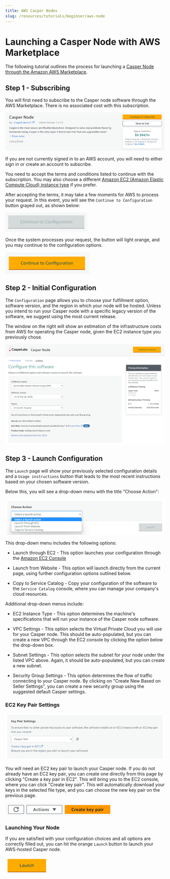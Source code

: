 ```yaml
---
title: AWS Casper Nodes
slug: /resources/tutorials/beginner/aws-node
---
```


# Launching a Casper Node with AWS Marketplace

The following tutorial outlines the process for launching a [Casper Node through the Amazon AWS Marketplace](https://aws.amazon.com/marketplace/pp/prodview-d7xpciuetjq5u).

## Step 1 - Subscribing

You will first need to subscribe to the Casper node software through the AWS Marketplace. There is no associated cost with this subscription.

![Step 01](./aws-node/CasperAWS01.png)

If you are not currently signed in to an AWS account, you will need to either sign in or create an account to subscribe.

You need to accept the terms and conditions listed to continue with the subscription. You may also choose a different [Amazon EC2 (Amazon Elastic Compute Cloud) instance type](https://aws.amazon.com/ec2/instance-types/) if you prefer.

After accepting the terms, it may take a few moments for AWS to process your request. In this event, you will see the `Continue to Configuration` button grayed out, as shown below:

![Step 04](./aws-node/CasperAWS02.png)

Once the system processes your request, the button will light orange, and you may continue to the configuration options.

![Step 05](./aws-node/CasperAWS03.png)

## Step 2 - Initial Configuration

The `Configuration` page allows you to choose your fulfillment option, software version, and the region in which your node will be hosted. Unless you intend to run your Casper node with a specific legacy version of the software, we suggest using the most current release.

The window on the right will show an estimation of the infrastructure costs from AWS for operating the Casper node, given the EC2 instance type you previously chose.

![Step 06](./aws-node/CasperAWS04.png)

## Step 3 - Launch Configuration

The `Launch` page will show your previously selected configuration details and a `Usage instructions` button that leads to the most recent instructions based on your chosen software version.

Below this, you will see a drop-down menu with the title "Choose Action":

![Step 08](./aws-node/CasperAWS05.png)

This drop-down menu includes the following options:

* Launch through EC2 - This option launches your configuration through the [Amazon EC2 Console](https://console.aws.amazon.com/ec2/)

* Launch from Website - This option will launch directly from the current page, using further configuration options outlined below.

* Copy to Service Catalog - Copy your configuration of the software to the `Service Catalog` console, where you can manage your company's cloud resources.

Additional drop-down menus include:

* EC2 Instance Type - This option determines the machine's specifications that will run your instance of the Casper node software.

* VPC Settings - This option selects the Virtual Private Cloud you will use for your Casper node. This should be auto-populated, but you can create a new VPC through the EC2 console by clicking the option below the drop-down box.

* Subnet Settings - This option selects the subnet for your node under the listed VPC above. Again, it should be auto-populated, but you can create a new subnet.

* Security Group Settings - This option determines the flow of traffic connecting to your Casper node. By clicking on "Create New Based on Seller Settings", you can create a new security group using the suggested default Casper settings.

### EC2 Key Pair Settings

![Step 11](./aws-node/CasperAWS06.png)

You will need an EC2 key pair to launch your Casper node. If you do not already have an EC2 key pair, you can create one directly from this page by clicking "Create a key pair in EC2". This will bring you to the EC2 console, where you can click "Create key pair". This will automatically download your keys in the selected file type, and you can choose the new key pair on the previous page.

![Step 12](./aws-node/CasperAWS07.png)

### Launching Your Node

If you are satisfied with your configuration choices and all options are correctly filled out, you can hit the orange `Launch` button to launch your AWS-hosted Casper node.

![Step 13](./aws-node/CasperAWS08.png)